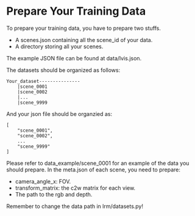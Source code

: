 # Prepare Your Training Data

To prepare your training data, you have to prepare two stuffs.

- A scenes.json containing all the scene_id of your data.
- A directory storing all your scenes.

The example JSON file can be found at data/lvis.json.

The datasets should be organized as follows:

```
Your_dataset---------------
    |scene_0001
    |scene_0002
    |...
    |scene_9999
```

And your json file should be organzied as:
```
[
    "scene_0001",
    "scene_0002",
    ...
    "scene_9999"
]
```

Please refer to data_example/scene_0001 for an example of the data you should prepare.
In the meta.json of each scene, you need to prepare:
- camera_angle_x: FOV.
- transform_matrix: the c2w matrix for each view.
- The path to the rgb and depth.

Remember to change the data path in lrm/datasets.py!